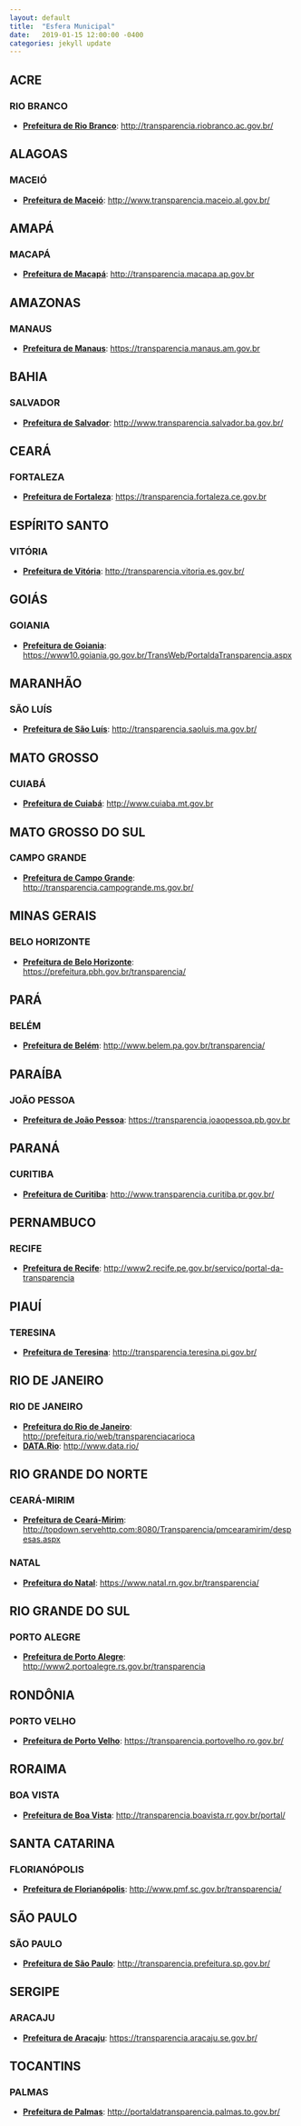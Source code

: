 ```yaml
---
layout: default
title:  "Esfera Municipal"
date:   2019-01-15 12:00:00 -0400
categories: jekyll update
---
```


## ACRE

### RIO BRANCO

-   **[Prefeitura de Rio Branco](http://transparencia.riobranco.ac.gov.br/)**: http://transparencia.riobranco.ac.gov.br/

## ALAGOAS

### MACEIÓ

-   **[Prefeitura de Maceió](http://www.transparencia.maceio.al.gov.br/)**: http://www.transparencia.maceio.al.gov.br/

## AMAPÁ

### MACAPÁ

-   **[Prefeitura de Macapá](http://transparencia.macapa.ap.gov.br/)**: http://transparencia.macapa.ap.gov.br

## AMAZONAS

### MANAUS

-   **[Prefeitura de Manaus](https://transparencia.manaus.am.gov.br/)**: https://transparencia.manaus.am.gov.br

## BAHIA

### SALVADOR

-   **[Prefeitura de Salvador](http://www.transparencia.salvador.ba.gov.br/)**: http://www.transparencia.salvador.ba.gov.br/

## CEARÁ

### FORTALEZA

-   **[Prefeitura de Fortaleza](https://transparencia.fortaleza.ce.gov.br/)**: https://transparencia.fortaleza.ce.gov.br

## ESPÍRITO SANTO

### VITÓRIA

-   **[Prefeitura de Vitória](http://transparencia.vitoria.es.gov.br/)**: http://transparencia.vitoria.es.gov.br/

## GOIÁS

### GOIANIA

-   **[Prefeitura de Goiania](https://www10.goiania.go.gov.br/TransWeb/PortaldaTransparencia.aspx)**: https://www10.goiania.go.gov.br/TransWeb/PortaldaTransparencia.aspx

## MARANHÃO

### SÃO LUÍS

-   **[Prefeitura de São Luís](http://transparencia.saoluis.ma.gov.br/)**: http://transparencia.saoluis.ma.gov.br/

## MATO GROSSO

### CUIABÁ

-   **[Prefeitura de Cuiabá](http://www.cuiaba.mt.gov.br/)**: http://www.cuiaba.mt.gov.br

## MATO GROSSO DO SUL

### CAMPO GRANDE

-   **[Prefeitura de Campo Grande](http://transparencia.campogrande.ms.gov.br/)**: http://transparencia.campogrande.ms.gov.br/

## MINAS GERAIS

### BELO HORIZONTE

-   **[Prefeitura de Belo Horizonte](https://prefeitura.pbh.gov.br/transparencia)**: https://prefeitura.pbh.gov.br/transparencia/

## PARÁ

### BELÉM

-   **[Prefeitura de Belém](http://www.belem.pa.gov.br/transparencia/)**: http://www.belem.pa.gov.br/transparencia/

## PARAÍBA

### JOÃO PESSOA

-   **[Prefeitura de João Pessoa](https://transparencia.joaopessoa.pb.gov.br/)**: https://transparencia.joaopessoa.pb.gov.br

## PARANÁ

### CURITIBA

-   **[Prefeitura de Curitiba](http://www.transparencia.curitiba.pr.gov.br/)**: http://www.transparencia.curitiba.pr.gov.br/

## PERNAMBUCO

### RECIFE

-   **[Prefeitura de Recife](http://www2.recife.pe.gov.br/servico/portal-da-transparencia)**: http://www2.recife.pe.gov.br/servico/portal-da-transparencia

## PIAUÍ

### TERESINA

-   **[Prefeitura de Teresina](http://transparencia.teresina.pi.gov.br/)**: http://transparencia.teresina.pi.gov.br/

## RIO DE JANEIRO

### RIO DE JANEIRO

-   **[Prefeitura do Rio de Janeiro](http://prefeitura.rio/web/transparenciacarioca)**: http://prefeitura.rio/web/transparenciacarioca
-   **[DATA.Rio](http://www.data.rio/)**: http://www.data.rio/

## RIO GRANDE DO NORTE

### CEARÁ-MIRIM

-   **[Prefeitura de Ceará-Mirim](http://topdown.servehttp.com:8080/Transparencia/pmcearamirim/despesas.aspx)**: http://topdown.servehttp.com:8080/Transparencia/pmcearamirim/despesas.aspx

### NATAL

-   **[Prefeitura do Natal](https://www.natal.rn.gov.br/transparencia/)**: https://www.natal.rn.gov.br/transparencia/

## RIO GRANDE DO SUL

### PORTO ALEGRE

-   **[Prefeitura de Porto Alegre](http://www2.portoalegre.rs.gov.br/transparencia)**: http://www2.portoalegre.rs.gov.br/transparencia

## RONDÔNIA

### PORTO VELHO

-   **[Prefeitura de Porto Velho](https://transparencia.portovelho.ro.gov.br/)**: https://transparencia.portovelho.ro.gov.br/

## RORAIMA

### BOA VISTA

-   **[Prefeitura de Boa Vista](http://transparencia.boavista.rr.gov.br/portal/)**: http://transparencia.boavista.rr.gov.br/portal/

## SANTA CATARINA

### FLORIANÓPOLIS

-   **[Prefeitura de Florianópolis](http://www.pmf.sc.gov.br/transparencia/)**: http://www.pmf.sc.gov.br/transparencia/

## SÃO PAULO

### SÃO PAULO

-   **[Prefeitura de São Paulo](http://transparencia.prefeitura.sp.gov.br/)**: http://transparencia.prefeitura.sp.gov.br/

## SERGIPE

### ARACAJU

-   **[Prefeitura de Aracaju](https://transparencia.aracaju.se.gov.br/)**: https://transparencia.aracaju.se.gov.br/

## TOCANTINS

### PALMAS

-   **[Prefeitura de Palmas](http://portaldatransparencia.palmas.to.gov.br/)**: http://portaldatransparencia.palmas.to.gov.br/
